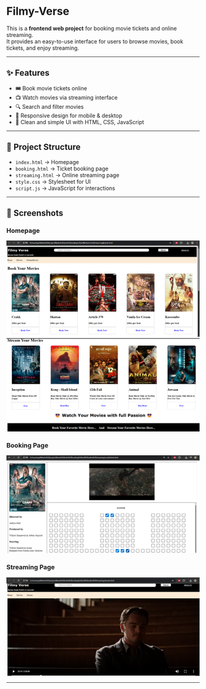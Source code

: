 # Filmy-Verse

This is a **frontend web project** for booking movie tickets and online streaming.  
It provides an easy-to-use interface for users to browse movies, book tickets, and enjoy streaming.

---

## ✨ Features
- 🎟️ Book movie tickets online  
- 📺 Watch movies via streaming interface  
- 🔍 Search and filter movies  
- 📱 Responsive design for mobile & desktop  
- 🎨 Clean and simple UI with HTML, CSS, JavaScript

---

## 📂 Project Structure
- `index.html` → Homepage  
- `booking.html` → Ticket booking page  
- `streaming.html` → Online streaming page  
- `style.css` → Stylesheet for UI  
- `script.js` → JavaScript for interactions  

---

## 📸 Screenshots

### Homepage
![Homepage](homepage.png)
![Homepage](homepage1.png)

### Booking Page
![Booking Page](booking.png)

### Streaming Page
![Streaming Page](streaming.png)

---


